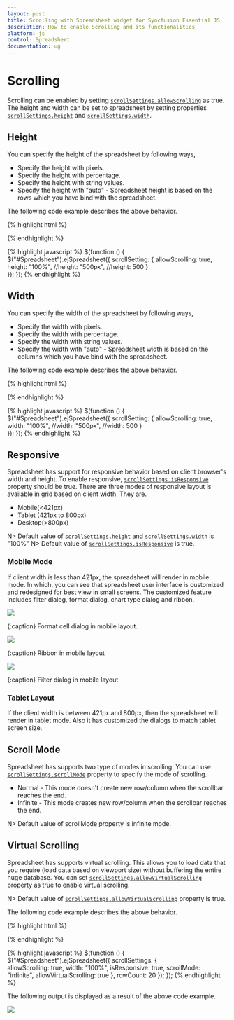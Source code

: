 ```yaml
---
layout: post
title: Scrolling with Spreadsheet widget for Syncfusion Essential JS
description: How to enable Scrolling and its functionalities
platform: js
control: Spreadsheet
documentation: ug
--- 
```


# Scrolling

Scrolling can be enabled by setting [`scrollSettings.allowScrolling`](https://help.syncfusion.com/js/api/ejspreadsheet#members:scrollsettings-allowscrolling "scrollSettings.allowScrolling") as true. The height and width can be set to spreadsheet by setting properties [`scrollSettings.height`](https://help.syncfusion.com/js/api/ejspreadsheet#members:scrollsettings-height "scrollSettings.height") and [`scrollSettings.width`](https://help.syncfusion.com/js/api/ejspreadsheet#members:scrollsettings-width "scrollSettings.width"). 

## Height

You can specify the height of the spreadsheet by following ways,

* Specify the height with pixels.
* Specify the height with percentage.
* Specify the height with string values.
* Specify the height with "auto" - Spreadsheet height is based on the rows which you have bind with the spreadsheet. 

The following code example describes the above behavior.

{% highlight html %}
<div id="Spreadsheet"></div> 
{% endhighlight %}

{% highlight javascript %}
$(function () {
    $("#Spreadsheet").ejSpreadsheet({
        scrollSetting: {
            allowScrolling: true,
            height: "100%",
            //height: "500px",
            //height: 500
        }   
    });
});
{% endhighlight %}

## Width

You can specify the width of the spreadsheet by following ways,

* Specify the width with pixels.
* Specify the width with percentage.
* Specify the width with string values.
* Specify the width with "auto" - Spreadsheet width is based on the columns which you have bind with the spreadsheet. 

The following code example describes the above behavior.

{% highlight html %}
<div id="Spreadsheet"></div> 
{% endhighlight %}

{% highlight javascript %}
$(function () {
    $("#Spreadsheet").ejSpreadsheet({
        scrollSetting: {
            allowScrolling: true,
            width: "100%",
            //width: "500px",
            //width: 500
        }   
    });
});
{% endhighlight %}

## Responsive

Spreadsheet has support for responsive behavior based on client browser's width and height. To enable responsive, [`scrollSettings.isResponsive`](https://help.syncfusion.com/js/api/ejspreadsheet#members:scrollsettings-isresponsive "scrollSettings.isResponsive") property should be true. There are three modes of responsive layout is available in grid based on client width. They are.

* Mobile(<421px)
* Tablet (421px to 800px)
* Desktop(>800px)

N> Default value of [`scrollSettings.height`](https://help.syncfusion.com/js/api/ejspreadsheet#members:scrollsettings-height "scrollSettings.height") and [`scrollSettings.width`](https://help.syncfusion.com/js/api/ejspreadsheet#members:scrollsettings-width "scrollSettings.width") is "100%"
N> Default value of [`scrollSettings.isResponsive`](https://help.syncfusion.com/js/api/ejspreadsheet#members:scrollsettings-isresponsive "scrollSettings.isResponsive") is true.

### Mobile Mode

If client width is less than 421px, the spreadsheet will render in mobile mode. In which, you can see that spreadsheet user interface is customized and redesigned for best view in small screens. The customized feature includes filter dialog, format dialog, chart type dialog and ribbon.

![](Scrolling_images/Scrolling_img2.png)

{:caption}
Format cell dialog in mobile layout.

![](Scrolling_images/Scrolling_img3.png)

{:caption}
Ribbon in mobile layout

![](Scrolling_images/Scrolling_img4.png)

{:caption}
Filter dialog in mobile layout

### Tablet Layout

If the client width is between 421px and 800px, then the spreadsheet will render in tablet mode. Also it has customized the dialogs to match tablet screen size.

## Scroll Mode

Spreadsheet has supports two type of modes in scrolling. You can use [`scrollSettings.scrollMode`](https://help.syncfusion.com/js/api/ejspreadsheet#members:scrollsettings-scrollmode "scrollSettings.scrollMode") property to specify the mode of scrolling.

* Normal - This mode doesn't create new row/column when the scrollbar reaches the end.
* Infinite - This mode creates new row/column when the scrollbar reaches the end.

N> Default value of scrollMode property is infinite mode.

## Virtual Scrolling

Spreadsheet has supports virtual scrolling. This allows you to load data that you require (load data based on viewport size) without buffering the entire huge database. You can set [`scrollSettings.allowVirtualScrolling`](https://help.syncfusion.com/js/api/ejspreadsheet#members:scrollsettings-allowvirtualscrolling "scrollSettings.allowVirtualScrolling") property as true to enable virtual scrolling.

N> Default value of [`scrollSettings.allowVirtualScrolling`](https://help.syncfusion.com/js/api/ejspreadsheet#members:scrollsettings-allowvirtualscrolling "scrollSettings.allowVirtualScrolling") property is true.

The following code example describes the above behavior.

{% highlight html %}
<div id="Spreadsheet"></div> 
{% endhighlight %}

{% highlight javascript %}
$(function () {
    $("#Spreadsheet").ejSpreadsheet({
        scrollSettings: {   
            allowScrolling: true,
            width: "100%",
            isResponsive: true,
            scrollMode: "infinite",
            allowVirtualScrolling: true
        },
        rowCount: 20
    });
});
{% endhighlight %}

The following output is displayed as a result of the above code example.

![](Scrolling_images/Scrolling_img1.png)
